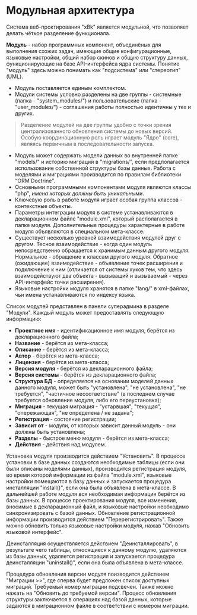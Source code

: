 # Модульная архитектура #

Система веб-проктирования "xBk" является модульной, что позволяет делать чёткое разделение функционала.

**Модуль** - набор программных компонент, объединёных для выполнения схожих задач, имеющие общие конфигурационные, языковые настройки, общий набор скинов и общую структуру данных, функционирующие на базе API-интерфейса ядра системы. Понятие "модуль" здесь можно понимать как "подсистема" или "стереотип" (UML).
  * Модуль поставляется единым комплектом.
  * Модули системы условно разделены на две группы - системные (папка - "system\_modules/") и пользовательские (папка - "user\_modules/") - соглашения работы полностью идентичны у тех и других.
> Разделение модулей на две группы удобно с точки зрения централизованного обновления
> системы до новых версий. Особую координационную роль играет модуль "Ядро" (core), являясь
> первичным в последовательности запуска.
  * Модуль может содержать модели данных во внутренней папке "models/" и историю миграций в "migrations/", если предполагается использование собственной структуры базы данных. Работа с моделями и миграциями производится по правилам библиотеки "ORM Doctrine".
  * Основными программными компонентами модуля являются классы "php", _имена которых должны быть уникальными_.
  * Ключевую роль в работе модуля играет особая группа класcов - контекстные объекты.
  * Параметры интеграции модуля в системе устанавливаются в декларационном файле "module.xml", который располагается в папке модуля. Дополнительные процедуры характерные в работе модуля объявляются в специальном мета-классе.
  * Существует несколько уровней взаимодействия модулей друг с другом. Тесное взаимодействие - когда один модуль непосредственно обращается к хранимым данным другого модуля. Нормальное - обращение к классам другого модуля. Обратное (ожидающее) взаимодействие - объявление точек расширения и подключение к ним (отличается от системы хуков тем, что здесь взаимодействуют два объекта - вызыващий и вызываемый - через API-интерфейс точки расширения).
  * Языковые настройки модуля хранятся в папке "lang/" в xml-файлах, чьи имена устанавливаются по индексу языка.

Список модулей представлен в панели суперадмина в разделе "Модули". Каждый модуль может предоставлять следующую информацию:
  * **Проектное имя** - идентификационное имя модуля, берётся из декларационного файла;
  * **Название** - берётся из мета-класса;
  * **Описание** - берётся из мета-класса;
  * **Автор** - берётся из мета-класса;
  * **Лицензия** - берётся из мета-класса;
  * **Версия модуля** - берётся из декларационного файла;
  * **Версия системы** - берётся из декларационного файла;
  * **Структура БД** - определяется на основании моделей данных данного модуля, может быть "установлена", "не установлена", "не требуется", "частичное несоответствие" (в последнем случае требуется обновление модуля, либо его переустановка);
  * **Миграция** - текущая миграция - "устарвшая", "текущая", "опережающая", "не определена / не задана";
  * **Регистрация** - состояние регистрации;
  * **Зависит от** - модули, от которых зависит данный модуль - они должны быть установлены;
  * **Разделы** - быстрое меню модуля - берётся из мета-класса;
  * **Действия** - действия над модулем.

Установка модуля производится действием "Установить". В процессе установки в базе данных создаются необходимые таблицы (если они были описаны моделями данных), производится регистрация модуля, во время которой информации из файла "module.xml", языковые настройки помещаются в базу данных и запускается процедура инсталляции "install()", если она была объявлена в мета-классе. В дальнейшей работе модуля вся необходимая информация берётся из базы данных.
В процессе проектирования модуля, все изменения, вносимые в декларационный файл, и языковые настройки необходимо синхронизировать с базой данных. Обновление регистрационной информации производится действием "Перерегистрировать". Также можно обновить только языковые настройки модуля, нажав "Обновить языковой интерфейс".

Деинсталляция осуществляется действием "Деинсталлировать", в результате чего таблицы, относящиеся к данному модулю, удаляются из базы данных, удаляется регистрация и запускается процедура деинсталляции "uninstall()", если она была объявлена в мета-классе.

Процедура обновления версии модуля поизводится действием "Миграции >>", где сперва будет предложен список доступных миграций. Требуемый номер миграции подсвечен. Также можно нажать на "Обновить до требуемой версии". Процесс обновления структуры заключается в операциях над базой данных, которые задаются в миграционном файле в соответствии с номером миграции.